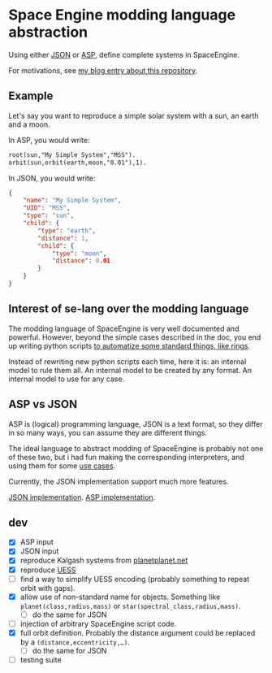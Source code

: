 # Space Engine modding language abstraction
Using either [JSON](https://en.wikipedia.org/wiki/JSON) or [ASP](https://en.wikipedia.org/wiki/Answer_set_programming),
define complete systems in SpaceEngine.

For motivations, see [my blog entry about this repository](lucas.bourneuf.net/blog/se-lang.html).


## Example
Let's say you want to reproduce a simple solar system with a sun, an earth and a moon.

In ASP, you would write:

```asp
root(sun,"My Simple System","MSS").
orbit(sun,orbit(earth,moon,"0.01"),1).
```

In JSON, you would write:

```json
{
    "name": "My Simple System",
    "UID": "MSS",
    "type": "sun",
    "child": {
        "type": "earth",
        "distance": 1,
        "child": {
            "type": "moon",
            "distance": 0.01
        }
    }
}
```


## Interest of se-lang over the modding language
The modding language of SpaceEngine is very well documented and powerful. However, beyond the simple cases described in the doc,
you end up writing python scripts [to automatize some standard things, like rings](lucas.bourneuf.net/blog/uess.html).

Instead of rewriting new python scripts each time, here it is: an internal model to rule them all. An internal model to be created by any format.
An internal model to use for any case.


## ASP vs JSON
ASP is (logical) programming language, JSON is a text format, so they differ in so many ways,
you can assume they are different things.

The ideal language to abstract modding of SpaceEngine is probably not one of these two,
but i had fun making the corresponding interpreters, and using them for some [use cases](lucas.bourneuf.net/blog/se-lang.html).

Currently, the JSON implementation support much more features.

[JSON implementation](json_model.py). [ASP implementation](asp_model.py).



## dev
- [x] ASP input
- [x] JSON input
- [x] reproduce Kalgash systems from [planetplanet.net](https://planetplanet.net/2018/03/21/asimov-kalgash-take2/)
- [x] reproduce [UESS](https://lucas.bourneuf.net/blog/uess.html)
- [ ] find a way to simplify UESS encoding (probably something to repeat orbit with gaps).
- [x] allow use of non-standard name for objects. Something like `planet(class,radius,mass)` or `star(spectral_class,radius,mass)`.
    - [ ] do the same for JSON
- [ ] injection of arbitrary SpaceEngine script code.
- [x] full orbit definition. Probably the distance argument could be replaced by a `(distance,eccentricity,…)`.
    - [ ] do the same for JSON
- [ ] testing suite

